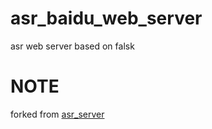 # asr_baidu_web_server
asr web server based on falsk



# NOTE
forked from [asr_server](https://github.com/hxuanz/asr_server)
